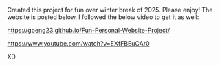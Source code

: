 Created this project for fun over winter break of 2025. Please enjoy! The website is posted below. I followed the below video to get it as well:

https://gpeng23.github.io/Fun-Personal-Website-Project/

https://www.youtube.com/watch?v=EXfFBEuCAr0

XD
